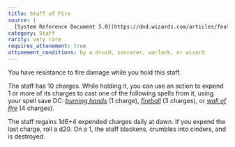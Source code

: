```yaml
---
title: Staff of Fire
source: |
  [System Reference Document 5.0](https://dnd.wizards.com/articles/features/systems-reference-document-srd)
category: Staff
rarity: very rare
requires_attunement: true
attunement_conditions: by a druid, sorcerer, warlock, or wizard
---
```


You have resistance to fire damage while you hold this staff.

The staff has 10 charges. While holding it, you can use an action to expend 1 or more of its charges to cast one of the following spells from it, using your spell save DC: [*burning hands*](/spells/burning-hands/) (1 charge), [*fireball*](/spells/fireball/) (3 charges), or [*wall of fire*](/spells/wall-of-fire/) (4 charges).

The staff regains 1d6+4 expended charges daily at dawn. If you expend the last charge, roll a d20. On a 1, the staff blackens, crumbles into cinders, and is destroyed.
